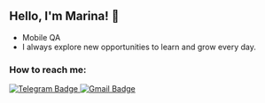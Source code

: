 ## Hello, I'm Marina! 👋


- Mobile QA
- I always explore new opportunities to learn and grow every day.

### How to reach me:
  <a href="https://t.me/marinka_k">
    <img src="https://img.shields.io/badge/Telegram-blue?style=for-the-badge&logo=telegram&logoColor=white" alt="Telegram Badge"/>
  </a>
  
   <a href="mailto:marinkamandarinka5@gmail.com">
    <img src="https://img.shields.io/badge/Gmail-red?style=for-the-badge&logo=gmail&logoColor=white" alt="Gmail Badge"/>
  </a>
